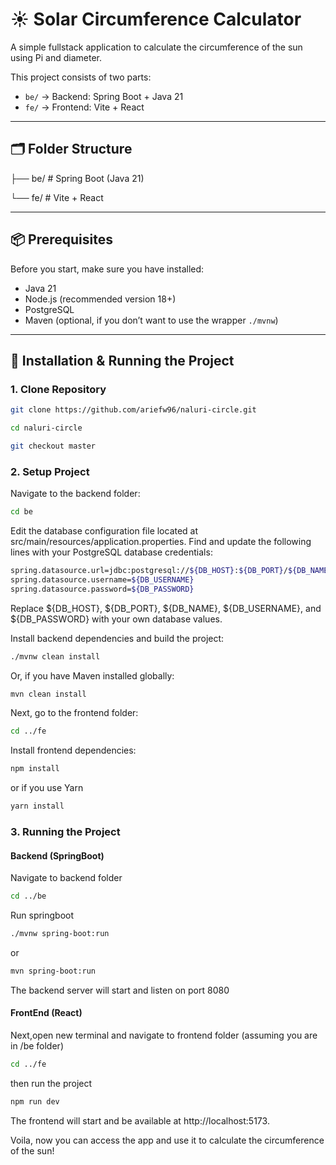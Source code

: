 # ☀️ Solar Circumference Calculator

A simple fullstack application to calculate the circumference of the sun using Pi and diameter.

This project consists of two parts: 
- `be/` → Backend: Spring Boot + Java 21
- `fe/` → Frontend: Vite + React

---

## 🗂 Folder Structure

├── be/ # Spring Boot (Java 21)

└── fe/ # Vite + React


---

## 📦 Prerequisites

Before you start, make sure you have installed:

- Java 21  
- Node.js (recommended version 18+)  
- PostgreSQL  
- Maven (optional, if you don’t want to use the wrapper `./mvnw`)

---

## 🚀 Installation & Running the Project

### 1. Clone Repository

```bash
git clone https://github.com/ariefw96/naluri-circle.git
```
```bash
cd naluri-circle
```
```bash
git checkout master
```

### 2. Setup Project


Navigate to the backend folder:
```bash
cd be
```
Edit the database configuration file located at src/main/resources/application.properties. Find and update the following lines with your PostgreSQL database credentials:
```bash
spring.datasource.url=jdbc:postgresql://${DB_HOST}:${DB_PORT}/${DB_NAME}
spring.datasource.username=${DB_USERNAME}
spring.datasource.password=${DB_PASSWORD}
```
Replace ${DB_HOST}, ${DB_PORT}, ${DB_NAME}, ${DB_USERNAME}, and ${DB_PASSWORD} with your own database values.

Install backend dependencies and build the project:
```bash
./mvnw clean install
```
Or, if you have Maven installed globally:
```bash
mvn clean install
```

Next, go to the frontend folder:
```bash
cd ../fe
```

Install frontend dependencies:

```bash
npm install
```
or if you use Yarn
```bash
yarn install
```

### 3. Running the Project
#### Backend (SpringBoot)

Navigate to backend folder
```bash
cd ../be
```
Run springboot
```bash
./mvnw spring-boot:run
```
or 
```bash
mvn spring-boot:run
```

The backend server will start and listen on port 8080

#### FrontEnd (React)
Next,open new terminal and navigate to frontend folder
(assuming you are in /be folder)
```bash
cd ../fe
```
then run the project
```bash
npm run dev
```
The frontend will start and be available at http://localhost:5173.

Voila, now you can access the app and use it to calculate the circumference of the sun!

